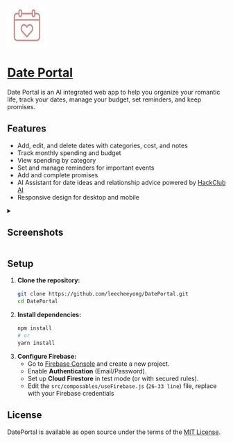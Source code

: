 <img src="/public/logo.png" width="90" height="95">

# [Date Portal](https://dateportal.vercel.app)

Date Portal is an AI integrated web app to help you organize your romantic life, track your dates, manage your budget, set reminders, and keep promises.

## Features

- Add, edit, and delete dates with categories, cost, and notes
- Track monthly spending and budget
- View spending by category
- Set and manage reminders for important events
- Add and complete promises
- AI Assistant for date ideas and relationship advice powered by [HackClub AI](https://ai.hackclub.com)
- Responsive design for desktop and mobile

<details>
  <summary>
<h2>Screenshots</h2>
  </summary>
  <img width="1365" height="630" alt="Screenshot 2025-07-30 003334" src="https://github.com/user-attachments/assets/25c48233-38ae-47c2-8da2-6a7126f395ff" />
  <img width="1365" height="631" alt="image" src="https://github.com/user-attachments/assets/437cc998-23ba-474c-a040-efe5bf742bfb" />
  <img width="1365" height="631" alt="image" src="https://github.com/user-attachments/assets/2ab85ec4-dc64-48a9-98e8-b46c8c98cc34" />
  <img width="1365" height="629" alt="image" src="https://github.com/user-attachments/assets/242b19c0-236a-4779-81e3-f3b3ccb02c90" />
</details>

## Setup

1. **Clone the repository:**
   ```bash
   git clone https://github.com/leecheeyong/DatePortal.git
   cd DatePortal
   ```
2. **Install dependencies:**
   ```bash
   npm install
   # or
   yarn install
   ```
3. **Configure Firebase:**
   - Go to [Firebase Console](https://console.firebase.google.com/) and create a new project.
   - Enable **Authentication** (Email/Password).
   - Set up **Cloud Firestore** in test mode (or with secured rules).
   - Edit the `src/composables/useFirebase.js` (`26-33 line`) file, replace with your Firebase credentials

## License

DatePortal is available as open source under the terms of the [MIT License](https://github.com/leecheeyong/DatePortal/blob/main/LICENSE).
